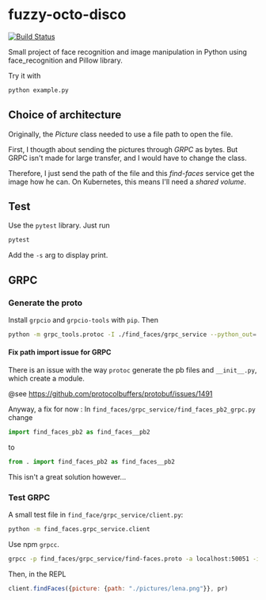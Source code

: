 # fuzzy-octo-disco

[![Build Status](https://travis-ci.org/dixneuf19/fuzzy-octo-disco.svg?branch=master)](https://travis-ci.org/dixneuf19/fuzzy-octo-disco)

Small project of face recognition and image manipulation in Python using face_recognition and Pillow library.

Try it with

```bash
python example.py
```

## Choice of architecture

Originally, the *Picture* class needed to use a file path to open the file.

First, I thougth about sending the pictures through *GRPC* as bytes. But GRPC isn't made for large transfer, and I would have to change the class.

Therefore, I just send the path of the file and this *find-faces* service get the image how he can. On Kubernetes, this means I'll need a *shared volume*.

## Test

Use the `pytest` library. Just run

```bash
pytest
```

Add the `-s` arg to display print.

## GRPC

### Generate the proto

Install `grpcio` and `grpcio-tools` with `pip`. Then

```bash
python -m grpc_tools.protoc -I ./find_faces/grpc_service --python_out=./find_faces/grpc_service --grpc_python_out=./find_faces/grpc_service grpc/find-faces.proto
```

#### Fix path import issue for GRPC

There is an issue with the way `protoc` generate the pb files and `__init__.py`, which create a module.

@see <https://github.com/protocolbuffers/protobuf/issues/1491>

Anyway, a fix for now : 
In `find_faces/grpc_service/find_faces_pb2_grpc.py` change

```python
import find_faces_pb2 as find_faces__pb2
```

to

```python
from . import find_faces_pb2 as find_faces__pb2
```

This isn't a great solution however...

### Test GRPC

A small test file in `find_face/grpc_service/client.py`:

```bash
python -m find_faces.grpc_service.client
```

Use npm `grpcc`.

```bash
grpcc -p find_faces/grpc_service/find-faces.proto -a localhost:50051 -i
```

Then, in the REPL

```javascript
client.findFaces({picture: {path: "./pictures/lena.png"}}, pr)
```